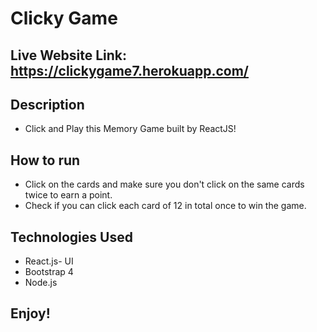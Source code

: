 # Clicky Game

## Live Website Link: https://clickygame7.herokuapp.com/

## Description

* Click and Play this Memory Game built by ReactJS!
 
## How to run

* Click on the cards and make sure you don't click on the same cards twice to earn a point.
* Check if you can click each card of 12 in total once to win the game.

## Technologies Used

* React.js- UI
* Bootstrap 4
* Node.js

## Enjoy!


